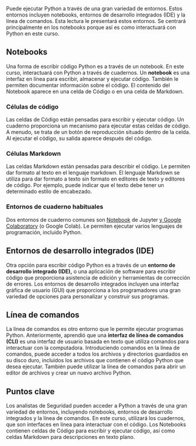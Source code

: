
Puede ejecutar Python a través de una gran variedad de entornos. Estos entornos incluyen notebooks, entornos de desarrollo integrados (IDE) y la línea de comandos. Esta lectura le presentará estos entornos. Se centrará principalmente en los notebooks porque así es como interactuará con Python en este curso.

## Notebooks

Una forma de escribir código Python es a través de un notebook. En este curso, interactuará con Python a través de cuadernos. Un **notebook** es una interfaz en línea para escribir, almacenar y ejecutar código. También le permiten documentar información sobre el código. El contenido del Notebook aparece en una celda de Código o en una celda de Markdown.

### **Células de código**

Las celdas de Código están pensadas para escribir y ejecutar código. Un cuaderno proporciona un mecanismo para ejecutar estas celdas de código. A menudo, se trata de un botón de reproducción situado dentro de la celda. Al ejecutar el código, su salida aparece después del código.

### **Células Markdown**

Las celdas Markdown están pensadas para describir el código. Le permiten dar formato al texto en el lenguaje markdown. El lenguaje Markdown se utiliza para dar formato a texto sin formato en editores de texto y editores de código. Por ejemplo, puede indicar que el texto debe tener un determinado estilo de encabezado.

### **Entornos de cuaderno habituales**

Dos entornos de cuaderno comunes son [Notebook](https://jupyter.org/about) de Jupyter [y Google Colaboratory](https://colab.sandbox.google.com/) (o Google Colab). Le permiten ejecutar varios lenguajes de programación, incluido Python.

## Entornos de desarrollo integrados (IDE)

Otra opción para escribir código Python es a través de un **entorno de desarrollo integrado (IDE),** o una aplicación de software para escribir código que proporciona asistencia de edición y herramientas de corrección de errores. Los entornos de desarrollo integrados incluyen una interfaz gráfica de usuario (GUI) que proporciona a los programadores una gran variedad de opciones para personalizar y construir sus programas.

## Línea de comandos

La línea de comandos es otro entorno que le permite ejecutar programas Python. Anteriormente, aprendió que una **interfaz de línea de comandos (CLI)** es una interfaz de usuario basada en texto que utiliza comandos para interactuar con la computadora. Introduciendo comandos en la línea de comandos, puede acceder a todos los archivos y directorios guardados en su disco duro, incluidos los archivos que contienen el código Python que desea ejecutar. También puede utilizar la línea de comandos para abrir un editor de archivos y crear un nuevo archivo Python.

## Puntos clave

Los analistas de Seguridad pueden acceder a Python a través de una gran variedad de entornos, incluyendo notebooks, entornos de desarrollo integrados y la línea de comandos. En este curso, utilizará los cuadernos, que son interfaces en línea para interactuar con el código. Los Notebooks contienen celdas de Código para escribir y ejecutar código, así como celdas Markdown para descripciones en texto plano.